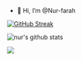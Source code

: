 - 👋 Hi, I’m @Nur-farah

[![GitHub Streak](https://github-readme-streak-stats.herokuapp.com?user=Nur-farah&theme=blueberry_duo&border_radius=7.2)](https://git.io/streak-stats)

![nur's github stats](https://github-readme-stats.vercel.app/api?username=nur-farah&title_color=66b6d2&icon_color=7cc0d8&text_color=2187ab&bg_color=00000000&show_icons=true&)

![](https://github-readme-stats.vercel.app/api/top-langs/?username=Nur-farah&theme=react&bg_color=00000000&hide_border=false&include_all_commits=false&count_private=false&layout=compact)

